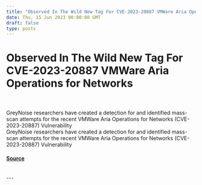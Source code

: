 ```yaml
---
title: "Observed In The Wild New Tag For CVE-2023-20887 VMWare Aria Operations for Networks"
date: Thu, 15 Jun 2023 00:00:00 GMT
draft: false
type: posts
---
```

# Observed In The Wild New Tag For CVE-2023-20887 VMWare Aria Operations for Networks

<br/>

<br/>
GreyNoise researchers have created a detection for and identified mass-scan attempts for the recent VMWare Aria Operations for Networks (CVE-2023-20887) Vulnerability
<br/>
GreyNoise researchers have created a detection for and identified mass-scan attempts for the recent VMWare Aria Operations for Networks (CVE-2023-20887) Vulnerability

#### [Source](https://www.greynoise.io/blog/observed-in-the-wild-new-tag-for-cve-2023-20887-vmware-aria-operations-for-networks)

<br/>
---
